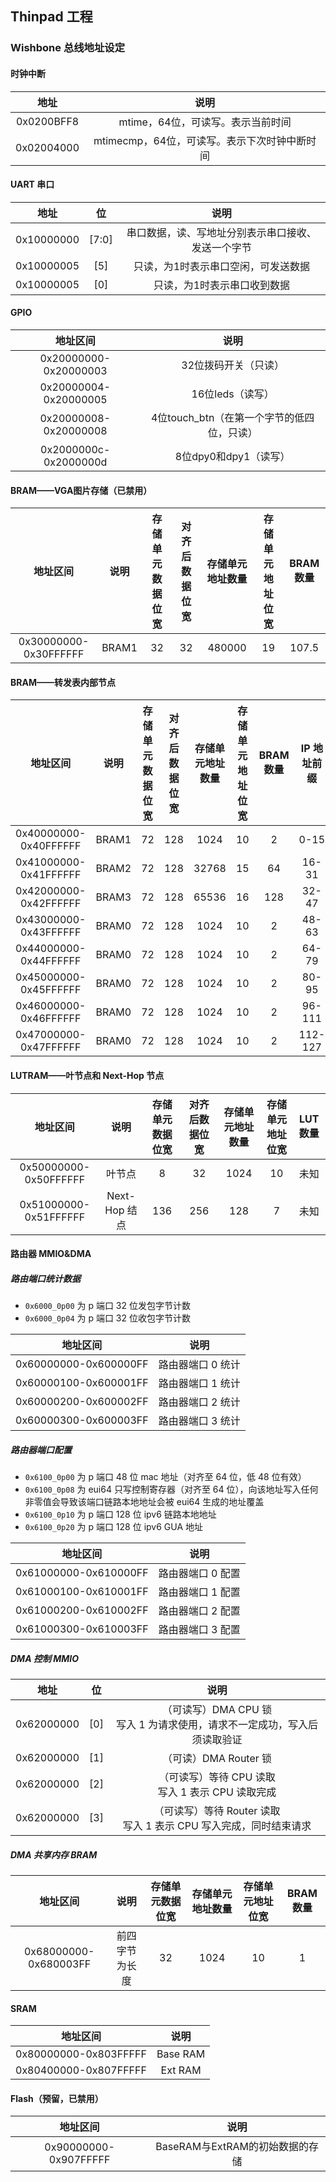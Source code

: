 Thinpad 工程
---------------

### Wishbone 总线地址设定

#### 时钟中断

|    地址    |                     说明                     |
| :--------: | :------------------------------------------: |
| 0x0200BFF8 |      mtime，64位，可读写。表示当前时间       |
| 0x02004000 | mtimecmp，64位，可读写。表示下次时钟中断时间 |

#### UART 串口

|    地址    |  位   |                        说明                        |
| :--------: | :---: | :------------------------------------------------: |
| 0x10000000 | [7:0] | 串口数据，读、写地址分别表示串口接收、发送一个字节 |
| 0x10000005 |  [5]  |        只读，为1时表示串口空闲，可发送数据         |
| 0x10000005 |  [0]  |            只读，为1时表示串口收到数据             |

#### GPIO

|       地址区间        |                    说明                    |
| :-------------------: | :----------------------------------------: |
| 0x20000000-0x20000003 |            32位拨码开关（只读）            |
| 0x20000004-0x20000005 |              16位leds（读写）              |
| 0x20000008-0x20000008 | 4位touch_btn（在第一个字节的低四位，只读） |
| 0x2000000c-0x2000000d |           8位dpy0和dpy1（读写）            |

#### BRAM——VGA图片存储（已禁用）

|       地址区间        | 说明  | 存储单元数据位宽 | 对齐后数据位宽 | 存储单元地址数量 | 存储单元地址位宽 | BRAM 数量 |
| :-------------------: | :---: | :--------------: | :------------: | :--------------: | :--------------: | :-------: |
| 0x30000000-0x30FFFFFF | BRAM1 |        32        |       32       |      480000      |        19        |   107.5   |

#### BRAM——转发表内部节点

|       地址区间        | 说明  | 存储单元数据位宽 | 对齐后数据位宽 | 存储单元地址数量 | 存储单元地址位宽 | BRAM 数量 | IP 地址前缀 |
| :-------------------: | :---: | :--------------: | :------------: | :--------------: | :--------------: | :-------: | :---------: |
| 0x40000000-0x40FFFFFF | BRAM1 |        72        |      128       |       1024       |        10        |     2     |    0-15     |
| 0x41000000-0x41FFFFFF | BRAM2 |        72        |      128       |      32768       |        15        |    64     |    16-31    |
| 0x42000000-0x42FFFFFF | BRAM3 |        72        |      128       |      65536       |        16        |    128    |    32-47    |
| 0x43000000-0x43FFFFFF | BRAM0 |        72        |      128       |       1024       |        10        |     2     |    48-63    |
| 0x44000000-0x44FFFFFF | BRAM0 |        72        |      128       |       1024       |        10        |     2     |    64-79    |
| 0x45000000-0x45FFFFFF | BRAM0 |        72        |      128       |       1024       |        10        |     2     |    80-95    |
| 0x46000000-0x46FFFFFF | BRAM0 |        72        |      128       |       1024       |        10        |     2     |   96-111    |
| 0x47000000-0x47FFFFFF | BRAM0 |        72        |      128       |       1024       |        10        |     2     |   112-127   |

#### LUTRAM——叶节点和 Next-Hop 节点

|       地址区间        |     说明      | 存储单元数据位宽 | 对齐后数据位宽 | 存储单元地址数量 | 存储单元地址位宽 | LUT 数量 |
| :-------------------: | :-----------: | :--------------: | :------------: | :--------------: | :--------------: | :------: |
| 0x50000000-0x50FFFFFF |    叶节点     |        8         |       32       |       1024       |        10        |   未知   |
| 0x51000000-0x51FFFFFF | Next-Hop 结点 |       136        |      256       |       128        |        7         |   未知   |

#### 路由器 MMIO&DMA

##### 路由端口统计数据

- `0x6000_0p00` 为 p 端口 32 位发包字节计数
- `0x6000_0p04` 为 p 端口 32 位收包字节计数

|       地址区间        |       说明        |
| :-------------------: | :---------------: |
| 0x60000000-0x600000FF | 路由器端口 0 统计 |
| 0x60000100-0x600001FF | 路由器端口 1 统计 |
| 0x60000200-0x600002FF | 路由器端口 2 统计 |
| 0x60000300-0x600003FF | 路由器端口 3 统计 |

##### 路由器端口配置

- `0x6100_0p00` 为 p 端口 48 位 mac 地址（对齐至 64 位，低 48 位有效）
- `0x6100_0p08` 为 eui64 只写控制寄存器（对齐至 64 位），向该地址写入任何非零值会导致该端口链路本地地址会被 eui64 生成的地址覆盖
- `0x6100_0p10` 为 p 端口 128 位 ipv6 链路本地地址
- `0x6100_0p20` 为 p 端口 128 位 ipv6 GUA 地址

|       地址区间        |       说明        |
| :-------------------: | :---------------: |
| 0x61000000-0x610000FF | 路由器端口 0 配置 |
| 0x61000100-0x610001FF | 路由器端口 1 配置 |
| 0x61000200-0x610002FF | 路由器端口 2 配置 |
| 0x61000300-0x610003FF | 路由器端口 3 配置 |

##### DMA 控制 MMIO

|    地址    |  位  |                             说明                             |
| :--------: | :--: | :----------------------------------------------------------: |
| 0x62000000 | [0]  | （可读写）DMA CPU 锁<br />写入 1 为请求使用，请求不一定成功，写入后须读取验证 |
| 0x62000000 | [1]  |                    （可读）DMA Router 锁                     |
| 0x62000000 | [2]  |    （可读写）等待 CPU 读取<br />写入 1 表示 CPU 读取完成     |
| 0x62000000 | [3]  | （可读写）等待 Router 读取<br />写入 1 表示 CPU 写入完成，同时结束请求 |

##### DMA 共享内存 BRAM

|       地址区间        |      说明      | 存储单元数据位宽 | 存储单元地址数量 | 存储单元地址位宽 | BRAM 数量 |
| :-------------------: | :------------: | :--------------: | :--------------: | :--------------: | :-------: |
| 0x68000000-0x680003FF | 前四字节为长度 |        32        |       1024       |        10        |     1     |

#### SRAM

|       地址区间        |   说明   |
| :-------------------: | :------: |
| 0x80000000-0x803FFFFF | Base RAM |
| 0x80400000-0x807FFFFF | Ext RAM  |

#### Flash（预留，已禁用）

|       地址区间        |              说明               |
| :-------------------: | :-----------------------------: |
| 0x90000000-0x907FFFFF | BaseRAM与ExtRAM的初始数据的存储 |

